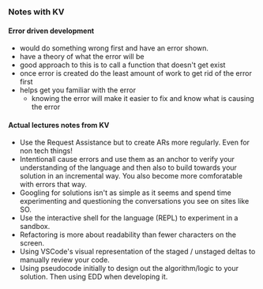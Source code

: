 ### Notes with KV

#### Error driven development
  - would do something wrong first and have an error shown.
  - have a theory of what the error will be
  - good approach to this is to call a function that doesn't get exist
  - once error is created do the least amount of work to get rid of the error first
  - helps get you familiar with the error
    - knowing the error will make it easier to fix and know what is causing the error
  

#### Actual lectures notes from KV
  - Use the Request Assistance but to create ARs more regularly. Even for non tech things!
  - Intentionall cause errors and use them as an anchor to verify your understanding of the language and then also to build towards your solution in an incremental way. You also become more comforatable  with errors that way.
  - Googling for solutions isn't as simple as it seems and spend time experimenting and questioning the conversations you see on sites like SO. 
  - Use the interactive shell for the language (REPL) to experiment in a sandbox.
  - Refactoring is more about readability than fewer characters on the screen.
  - Using VSCode's visual representation of the staged / unstaged deltas to manually review your code. 
  - Using pseudocode initially to design out the algorithm/logic to your solution. Then using EDD when developing it.
